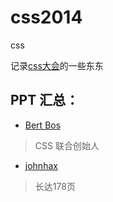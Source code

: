 # css2014
css

记录[css大会](http://css.w3ctech.com/)的一些东东

## PPT 汇总：

* [Bert Bos](http://www.w3.org/Talks/2015/0110-CSS-Beijing/all)

> CSS 联合创始人

* [johnhax](http://johnhax.net/2015/myth-of-css-frameworks/#1)

> 长达178页 

